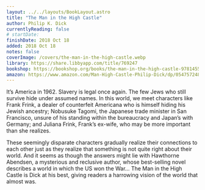 ```yaml
---
layout: ../../layouts/BookLayout.astro
title: "The Man in the High Castle"
author: Philip K. Dick
currentlyReading: false
# startDate:
finishDate: 2018 Oct 18
added: 2018 Oct 18
notes: false
coverImage: /covers/the-man-in-the-high-castle.webp
library: https://share.libbyapp.com/title/769247
bookshop: https://bookshop.org/books/the-man-in-the-high-castle-9781455840342/9780547572482
amazon: https://www.amazon.com/Man-High-Castle-Philip-Dick/dp/0547572484
---
```


It’s America in 1962. Slavery is legal once again. The few Jews who still survive hide under assumed names. In this world, we meet characters like Frank Frink, a dealer of counterfeit Americana who is himself hiding his Jewish ancestry; Nobusuke Tagomi, the Japanese trade minister in San Francisco, unsure of his standing within the bureaucracy and Japan’s with Germany; and Juliana Frink, Frank’s ex-wife, who may be more important than she realizes.

These seemingly disparate characters gradually realize their connections to each other just as they realize that something is not quite right about their world. And it seems as though the answers might lie with Hawthorne Abendsen, a mysterious and reclusive author, whose best-selling novel describes a world in which the US won the War… The Man in the High Castle is Dick at his best, giving readers a harrowing vision of the world that almost was.

<!-- ### Notes & Highlights -->

